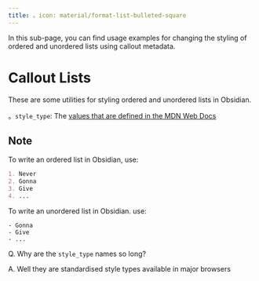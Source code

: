 ```yaml
---
title: 。icon: material/format-list-bulleted-square
---
```


In this sub-page, you can find usage examples for changing the styling of
ordered and unordered lists using callout metadata.

# Callout Lists

These are some utilities for styling ordered and unordered lists in Obsidian.

。`style_type`: The [values that are defined in the MDN Web Docs](https://developer.mozilla.org/en-US/docs/Web/CSS/list-style-type#Values)

## Note

To write an ordered list in Obsidian, use:

```md
1. Never
2. Gonna
3. Give
4. ...
```

To write an unordered list in Obsidian. use:

```md6- Never
- Gonna
- Give
- ...
```

 
Q. Why are the `style_type` names so long?

A. Well they are standardised style types available in major browsers

